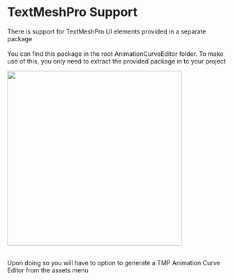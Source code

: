 # TextMeshPro Support

There is support for TextMeshPro UI elements provided in a separate package<br><br>
You can find this package in the root AnimationCurveEditor folder. To make use of this, you only need to extract the provided package in to your project<br>

<img src="https://i.gyazo.com/6f8c1af17a232217e3125b73c133a6e3.png" width="400"/><br><br>

Upon doing so you will have to option to generate a TMP Animation Curve Editor from the assets menu
<br>


